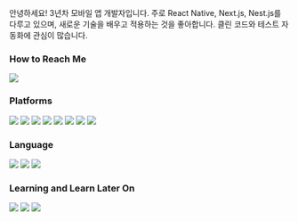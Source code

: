 안녕하세요! 3년차 모바일 앱 개발자입니다. 주로 React Native, Next.js, Nest.js를 다루고 있으며, 새로운 기술을 배우고 적용하는 것을 좋아합니다. 클린 코드와 테스트 자동화에 관심이 많습니다.

### How to Reach Me

<a href="mailto:drgvyhn@gmail.com" target="_blank"><img src="https://img.shields.io/badge/GMail-EA4335?style=flat-square&logo=Gmail&logoColor=white"/></a>

### Platforms

<p>
  <img src="https://img.shields.io/badge/Android-3DDC84?style=flat-square&logo=Android&logoColor=white"/>
  <img src="https://img.shields.io/badge/iOS-000000?style=flat-square&logo=iOS&logoColor=white"/>
  <img src="https://img.shields.io/badge/ReactNative-61DAFB?style=flat-square&logo=React&logoColor=black"/>
  <img src="https://img.shields.io/badge/Next.js-000000?style=flat-square&logo=next.js&logoColor=white"/>
  <img src="https://img.shields.io/badge/NestJS-E0234E?style=flat-square&logo=nestjs&logoColor=white"/>
  <img src="https://img.shields.io/badge/MySQL-4479A1?style=flat-square&logo=MySQL&logoColor=black"/>
  <img src="https://img.shields.io/badge/Microsoft Azure-0078D4?style=flat-square&logo=Microsoft Azure&logoColor=black"/>
  <img src="https://img.shields.io/badge/Amazon AWS-232F3E?style=flat-square&logo=Amazon AWS&logoColor=black"/>
</p>

### Language

<p>
  <img src="https://img.shields.io/badge/JavaScript-F7DF1E?style=flat-square&logo=JavaScript&logoColor=black"/>
  <img src="https://img.shields.io/badge/Kotlin-7F52FF?style=flat-square&logo=Kotlin&logoColor=white"/>
  <img src="https://img.shields.io/badge/Python-3776AB?style=flat-square&logo=Python&logoColor=white"/>
</p>

### Learning and Learn Later On

<p>
  <img src="https://img.shields.io/badge/JavaScript-F7DF1E?style=flat-square&logo=JavaScript&logoColor=black"/>
  <img src="https://img.shields.io/badge/ReactNative-61DAFB?style=flat-square&logo=React&logoColor=black"/>
  <img src="https://img.shields.io/badge/TypeScript-3178C6?style=flat-square&logo=TypeScript&logoColor=black"/>
</p>

